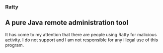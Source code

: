 ### Ratty
A pure Java remote administration tool
---
It has come to my attention that there are people using Ratty for malicious activity. I do not support and I am not responsible for any illegal use of this program.
